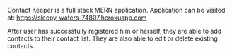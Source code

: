 Contact Keeper is a full stack MERN application. Application can be visited at: https://sleepy-waters-74807.herokuapp.com

After user has successfully registered him or herself, they are able to add contacts to their contact list. They are also able to edit or delete existing contacts.
